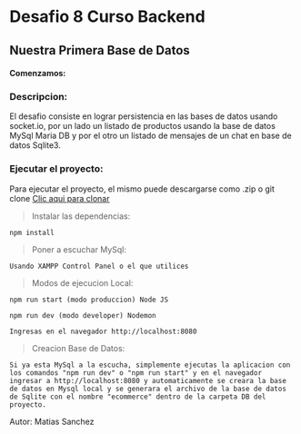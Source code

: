 # Desafio 8 Curso Backend

## Nuestra Primera Base de Datos

#### Comenzamos:

### Descripcion:

El desafio consiste en lograr persistencia en las bases de datos usando socket.io, por un lado un listado de productos usando la base de datos MySql Maria DB y por el otro un listado de mensajes de un chat en base de datos Sqlite3.

### Ejecutar el proyecto:

Para ejecutar el proyecto, el mismo puede descargarse como .zip o git clone
[Clic aqui para clonar](https://github.com/matsanchez/desafio8-backend.git)

> Instalar las dependencias:

```
npm install
```

> Poner a escuchar MySql:

```
Usando XAMPP Control Panel o el que utilices
```

> Modos de ejecucion Local:

```
npm run start (modo produccion) Node JS

npm run dev (modo developer) Nodemon
```

```
Ingresas en el navegador http://localhost:8080
```

> Creacion Base de Datos:

``
Si ya esta MySql a la escucha, simplemente ejecutas la aplicacion con los comandos "npm run dev" o "npm run start" y en el navegador ingresar a http://localhost:8080 y automaticamente se creara la base de datos en Mysql local y se generara el archivo de la base de datos de Sqlite con el nombre "ecommerce" dentro de la carpeta DB del proyecto.
``

Autor: Matias Sanchez
